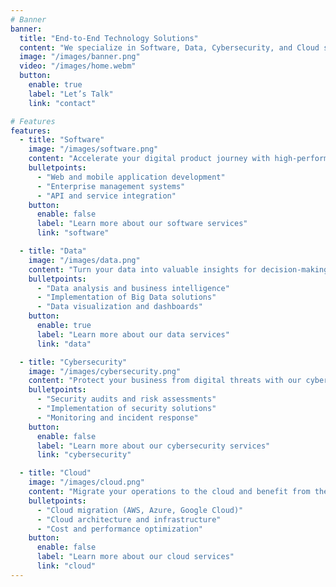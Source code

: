 ```yaml
---
# Banner
banner:
  title: "End-to-End Technology Solutions"
  content: "We specialize in Software, Data, Cybersecurity, and Cloud services to drive innovation and digital success for your business."
  image: "/images/banner.png"
  video: "/images/home.webm"
  button:
    enable: true
    label: "Let’s Talk"
    link: "contact"

# Features
features:
  - title: "Software"
    image: "/images/software.png"
    content: "Accelerate your digital product journey with high-performance software tailored to your goals. From idea to launch, we bring your vision to life with cutting-edge technology and agile development."
    bulletpoints:
      - "Web and mobile application development"
      - "Enterprise management systems"
      - "API and service integration"
    button:
      enable: false
      label: "Learn more about our software services"
      link: "software"

  - title: "Data"
    image: "/images/data.png"
    content: "Turn your data into valuable insights for decision-making. We offer data analytics, big data, and business intelligence services to help you discover patterns and trends that drive business growth."
    bulletpoints:
      - "Data analysis and business intelligence"
      - "Implementation of Big Data solutions"
      - "Data visualization and dashboards"
    button:
      enable: true
      label: "Learn more about our data services"
      link: "data"

  - title: "Cybersecurity"
    image: "/images/cybersecurity.png"
    content: "Protect your business from digital threats with our cybersecurity solutions. We offer risk assessments, security implementation, and continuous monitoring to ensure the integrity of your systems and data."
    bulletpoints:
      - "Security audits and risk assessments"
      - "Implementation of security solutions"
      - "Monitoring and incident response"
    button:
      enable: false
      label: "Learn more about our cybersecurity services"
      link: "cybersecurity"

  - title: "Cloud"
    image: "/images/cloud.png"
    content: "Migrate your operations to the cloud and benefit from the scalability, flexibility, and efficiency of cloud technologies. Our experts will help you design and implement the best cloud strategy for your business."
    bulletpoints:
      - "Cloud migration (AWS, Azure, Google Cloud)"
      - "Cloud architecture and infrastructure"
      - "Cost and performance optimization"
    button:
      enable: false
      label: "Learn more about our cloud services"
      link: "cloud"
---
```

